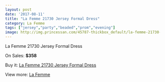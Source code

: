 ```yaml
---
layout: post
date: '2017-08-11'
title: "La Femme 21730 Jersey Formal Dress"
category: La Femme
tags: ["jersey","party","beaded","prom","evening"]
image: http://img.princessan.com/45787-thickbox_default/la-femme-21730-jersey-formal-dress.jpg
---
```

La Femme 21730 Jersey Formal Dress

On Sales: **$358**
<a href="https://www.princessan.com/en/la-femme/21061-la-femme-21730-jersey-formal-dress.html"><amp-img layout="responsive" width="600" height="600" src="//img.princessan.com/45787-thickbox_default/la-femme-21730-jersey-formal-dress.jpg" alt="La Femme 21730 Jersey Formal Dress 0" /></a>
<a href="https://www.princessan.com/en/la-femme/21061-la-femme-21730-jersey-formal-dress.html"><amp-img layout="responsive" width="600" height="600" src="//img.princessan.com/45789-thickbox_default/la-femme-21730-jersey-formal-dress.jpg" alt="La Femme 21730 Jersey Formal Dress 1" /></a>
<a href="https://www.princessan.com/en/la-femme/21061-la-femme-21730-jersey-formal-dress.html"><amp-img layout="responsive" width="600" height="600" src="//img.princessan.com/45788-thickbox_default/la-femme-21730-jersey-formal-dress.jpg" alt="La Femme 21730 Jersey Formal Dress 2" /></a>

Buy it: [La Femme 21730 Jersey Formal Dress](https://www.princessan.com/en/la-femme/21061-la-femme-21730-jersey-formal-dress.html "La Femme 21730 Jersey Formal Dress")

View more: [La Femme](https://www.princessan.com/en/28-la-femme "La Femme")
